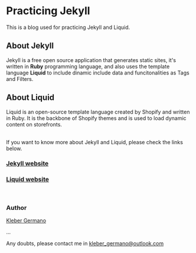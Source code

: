 # Practicing Jekyll
This is a blog used for practicing Jekyll and Liquid.


## About Jekyll
Jekyll is a free open source application that generates static sites, it's written in **Ruby** programming language, and also uses the template language **Liquid** to include dinamic include data and funcitonalities as Tags and Filters.

## About Liquid
Liquid is an open-source template language created by Shopify and written in Ruby. It is the backbone of Shopify themes and is used to load dynamic content on storefronts.

<br/>
If you want to know more about Jekyll and Liquid, please check the links below.

### [Jekyll website](https://jekyllrb.com/)
### [Liquid website](https://shopify.github.io/liquid/)

<br/>

### Author
[Kleber Germano](https://github.com/klebergermano)

...

Any doubts, please contact me in 
kleber_germano@outlook.com




